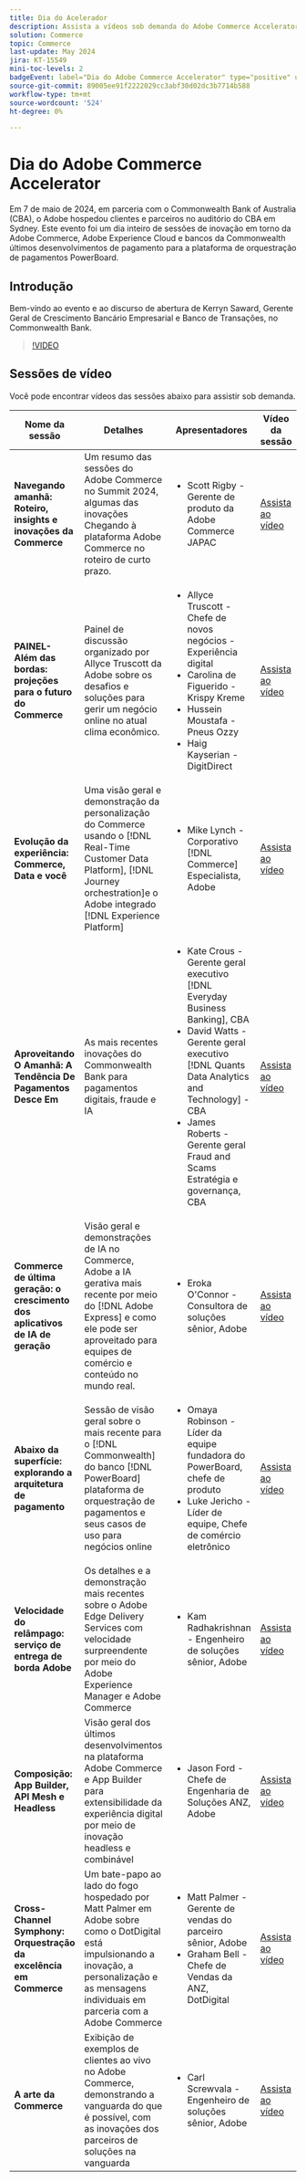 ```yaml
---
title: Dia do Acelerador
description: Assista a vídeos sob demanda do Adobe Commerce Accelerator Day com o Commonwealth Bank of Australia.
solution: Commerce
topic: Commerce
last-update: May 2024
jira: KT-15549
mini-toc-levels: 2
badgeEvent: label="Dia do Adobe Commerce Accelerator" type="positive" url="https://experienceleague.adobe.com/en/docs/events/apac-commerce-recordings/2024/overview"
source-git-commit: 89005ee91f2222029cc3abf30d02dc3b7714b588
workflow-type: tm+mt
source-wordcount: '524'
ht-degree: 0%

---
```



# Dia do Adobe Commerce Accelerator

Em 7 de maio de 2024, em parceria com o Commonwealth Bank of Australia (CBA), o Adobe hospedou clientes e parceiros no auditório do CBA em Sydney. Este evento foi um dia inteiro de sessões de inovação em torno da Adobe Commerce, Adobe Experience Cloud e bancos da Commonwealth últimos desenvolvimentos de pagamento para a plataforma de orquestração de pagamentos PowerBoard.

## Introdução

Bem-vindo ao evento e ao discurso de abertura de Kerryn Saward, Gerente Geral de Crescimento Bancário Empresarial e Banco de Transações, no Commonwealth Bank.

>[!VIDEO](https://video.tv.adobe.com/v/3429276/?learn=on)

## Sessões de vídeo

Você pode encontrar vídeos das sessões abaixo para assistir sob demanda.

| Nome da sessão | Detalhes | Apresentadores | Vídeo da sessão |
| ---- | ---- | ---- | ---- |
| **Navegando amanhã: Roteiro, insights e inovações da Commerce** | Um resumo das sessões do Adobe Commerce no Summit 2024, algumas das inovações Chegando à plataforma Adobe Commerce no roteiro de curto prazo. | <ul><li>Scott Rigby - Gerente de produto da Adobe Commerce JAPAC</ul></li> | [Assista ao vídeo](./navigating-tomorrow.md) |
| **PAINEL- Além das bordas: projeções para o futuro do Commerce** | Painel de discussão organizado por Allyce Truscott da Adobe sobre os desafios e soluções para gerir um negócio online no atual clima econômico. | <ul><li>Allyce Truscott - Chefe de novos negócios - Experiência digital</li><li> Carolina de Figuerido - Krispy Kreme</li><li>Hussein Moustafa - Pneus Ozzy</li><li>Haig Kayserian - DigitDirect</li></ul> | [Assista ao vídeo](./panel-beyond-borders.md) |
| **Evolução da experiência: Commerce, Data e você** | Uma visão geral e demonstração da personalização do Commerce usando o [!DNL Real-Time Customer Data Platform], [!DNL Journey orchestration]e o Adobe integrado [!DNL Experience Platform] | <ul><li>Mike Lynch - Corporativo [!DNL Commerce] Especialista, Adobe</li></ul> | [Assista ao vídeo](./experience-evolution.md) |
| **Aproveitando O Amanhã: A Tendência De Pagamentos Desce Em** | As mais recentes inovações do Commonwealth Bank para pagamentos digitais, fraude e IA | <ul><li>Kate Crous - Gerente geral executivo [!DNL Everyday Business Banking], CBA</li><li>David Watts - Gerente geral executivo [!DNL Quants Data Analytics and Technology] - CBA</li><li>James Roberts - Gerente geral Fraud and Scams Estratégia e governança, CBA</li></ul> | [Assista ao vídeo](./panel-tapping-into-tomorrow.md) |
| **Commerce de última geração: o crescimento dos aplicativos de IA de geração** | Visão geral e demonstrações de IA no Commerce, Adobe a IA gerativa mais recente por meio do [!DNL Adobe Express] e como ele pode ser aproveitado para equipes de comércio e conteúdo no mundo real. | <ul><li>Eroka O&#39;Connor - Consultora de soluções sênior, Adobe</li></ul> | [Assista ao vídeo](./next-gen-commerce.md) |
| **Abaixo da superfície: explorando a arquitetura de pagamento** | Sessão de visão geral sobre o mais recente para o [!DNL Commonwealth] do banco [!DNL PowerBoard] plataforma de orquestração de pagamentos e seus casos de uso para negócios online | <ul><li>Omaya Robinson - Líder da equipe fundadora do PowerBoard, chefe de produto</li><li>Luke Jericho - Líder de equipe, Chefe de comércio eletrônico</li></ul> | [Assista ao vídeo](./beneath-the-surface.md) |
| **Velocidade do relâmpago: serviço de entrega de borda Adobe** | Os detalhes e a demonstração mais recentes sobre o Adobe Edge Delivery Services com velocidade surpreendente por meio do Adobe Experience Manager e Adobe Commerce | <ul><li>Kam Radhakrishnan - Engenheiro de soluções sênior, Adobe</li></ul> | [Assista ao vídeo](./lightning-speed.md) |
| **Composição: App Builder, API Mesh e Headless** | Visão geral dos últimos desenvolvimentos na plataforma Adobe Commerce e App Builder para extensibilidade da experiência digital por meio de inovação headless e combinável | <ul><li>Jason Ford - Chefe de Engenharia de Soluções ANZ, Adobe</li></ul> | [Assista ao vídeo](./composability.md) |
| **Cross-Channel Symphony: Orquestração da excelência em Commerce** | Um bate-papo ao lado do fogo hospedado por Matt Palmer em Adobe sobre como o DotDigital está impulsionando a inovação, a personalização e as mensagens individuais em parceria com a Adobe Commerce | <ul><li> Matt Palmer - Gerente de vendas do parceiro sênior, Adobe</li><li>Graham Bell - Chefe de Vendas da ANZ, DotDigital</li></ul> | [Assista ao vídeo](./cross-channel-symphony.md) |
| **A arte da Commerce** | Exibição de exemplos de clientes ao vivo no Adobe Commerce, demonstrando a vanguarda do que é possível, com as inovações dos parceiros de soluções na vanguarda | <ul><li>Carl Screwvala - Engenheiro de soluções sênior, Adobe</li></ul> | [Assista ao vídeo](./the-art-of-commerce.md) |

